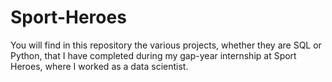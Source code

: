 # Sport-Heroes
You will find in this repository the various projects, whether they are SQL or Python, that I have completed during my gap-year internship at Sport Heroes, where I worked as a data scientist.
